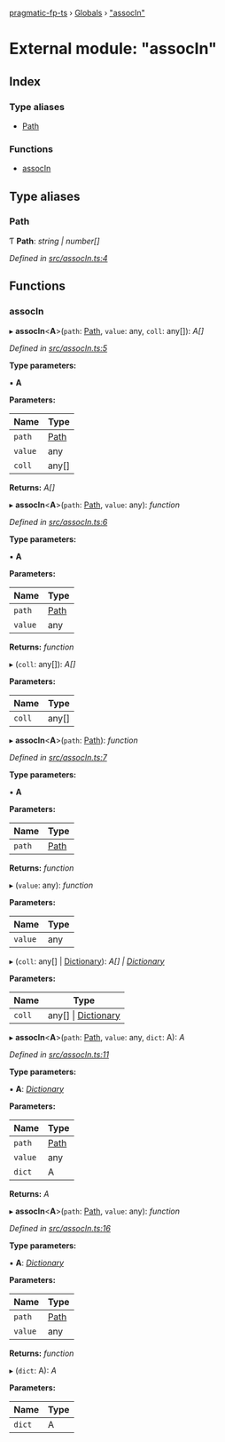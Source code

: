 [pragmatic-fp-ts](../README.md) › [Globals](../globals.md) › ["assocIn"](_associn_.md)

# External module: "assocIn"

## Index

### Type aliases

* [Path](_associn_.md#path)

### Functions

* [assocIn](_associn_.md#associn)

## Type aliases

###  Path

Ƭ **Path**: *string | number[]*

*Defined in [src/assocIn.ts:4](https://github.com/hermann-p/pragmatic-fp-ts/blob/472cce0/src/assocIn.ts#L4)*

## Functions

###  assocIn

▸ **assocIn**<**A**>(`path`: [Path](_associn_.md#path), `value`: any, `coll`: any[]): *A[]*

*Defined in [src/assocIn.ts:5](https://github.com/hermann-p/pragmatic-fp-ts/blob/472cce0/src/assocIn.ts#L5)*

**Type parameters:**

▪ **A**

**Parameters:**

Name | Type |
------ | ------ |
`path` | [Path](_associn_.md#path) |
`value` | any |
`coll` | any[] |

**Returns:** *A[]*

▸ **assocIn**<**A**>(`path`: [Path](_associn_.md#path), `value`: any): *function*

*Defined in [src/assocIn.ts:6](https://github.com/hermann-p/pragmatic-fp-ts/blob/472cce0/src/assocIn.ts#L6)*

**Type parameters:**

▪ **A**

**Parameters:**

Name | Type |
------ | ------ |
`path` | [Path](_associn_.md#path) |
`value` | any |

**Returns:** *function*

▸ (`coll`: any[]): *A[]*

**Parameters:**

Name | Type |
------ | ------ |
`coll` | any[] |

▸ **assocIn**<**A**>(`path`: [Path](_associn_.md#path)): *function*

*Defined in [src/assocIn.ts:7](https://github.com/hermann-p/pragmatic-fp-ts/blob/472cce0/src/assocIn.ts#L7)*

**Type parameters:**

▪ **A**

**Parameters:**

Name | Type |
------ | ------ |
`path` | [Path](_associn_.md#path) |

**Returns:** *function*

▸ (`value`: any): *function*

**Parameters:**

Name | Type |
------ | ------ |
`value` | any |

▸ (`coll`: any[] | [Dictionary](_types_.md#dictionary)): *A[] | [Dictionary](_types_.md#dictionary)*

**Parameters:**

Name | Type |
------ | ------ |
`coll` | any[] &#124; [Dictionary](_types_.md#dictionary) |

▸ **assocIn**<**A**>(`path`: [Path](_associn_.md#path), `value`: any, `dict`: A): *A*

*Defined in [src/assocIn.ts:11](https://github.com/hermann-p/pragmatic-fp-ts/blob/472cce0/src/assocIn.ts#L11)*

**Type parameters:**

▪ **A**: *[Dictionary](_types_.md#dictionary)*

**Parameters:**

Name | Type |
------ | ------ |
`path` | [Path](_associn_.md#path) |
`value` | any |
`dict` | A |

**Returns:** *A*

▸ **assocIn**<**A**>(`path`: [Path](_associn_.md#path), `value`: any): *function*

*Defined in [src/assocIn.ts:16](https://github.com/hermann-p/pragmatic-fp-ts/blob/472cce0/src/assocIn.ts#L16)*

**Type parameters:**

▪ **A**: *[Dictionary](_types_.md#dictionary)*

**Parameters:**

Name | Type |
------ | ------ |
`path` | [Path](_associn_.md#path) |
`value` | any |

**Returns:** *function*

▸ (`dict`: A): *A*

**Parameters:**

Name | Type |
------ | ------ |
`dict` | A |
